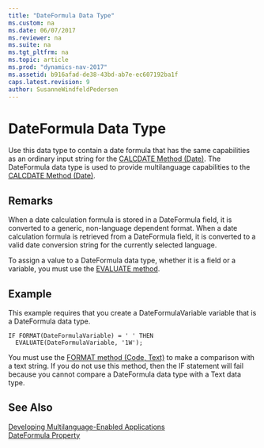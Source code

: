 ```yaml
---
title: "DateFormula Data Type"
ms.custom: na
ms.date: 06/07/2017
ms.reviewer: na
ms.suite: na
ms.tgt_pltfrm: na
ms.topic: article
ms.prod: "dynamics-nav-2017"
ms.assetid: b916afad-de38-43bd-ab7e-ec607192ba1f
caps.latest.revision: 9
author: SusanneWindfeldPedersen
---
```

# DateFormula Data Type
Use this data type to contain a date formula that has the same capabilities as an ordinary input string for the [CALCDATE Method (Date)](..methods/devenv-calcdate-method-date.md). The DateFormula data type is used to provide multilanguage capabilities to the [CALCDATE Method (Date)](..methods/devenv-calcdate-method-date.md).  
  
## Remarks  
 When a date calculation formula is stored in a DateFormula field, it is converted to a generic, non-language dependent format. When a date calculation formula is retrieved from a DateFormula field, it is converted to a valid date conversion string for the currently selected language.  
  
 To assign a value to a DateFormula data type, whether it is a field or a variable, you must use the [EVALUATE method](..methods/devenv-evaluate-method.md).  
  
## Example  
 This example requires that you create a DateFormulaVariable variable that is a DateFormula data type.  
  
```  
IF FORMAT(DateFormulaVariable) = ' ' THEN  
  EVALUATE(DateFormulaVariable, '1W');  
```  
  
 You must use the [FORMAT method (Code, Text)](..methods/devenv-format-method-code-text.md) to make a comparison with a text string. If you do not use this method, then the IF statement will fail because you cannot compare a DateFormula data type with a Text data type.  
  
## See Also  
 [Developing Multilanguage-Enabled Applications](Developing-Multilanguage-Enabled-Applications.md)   
 [DateFormula Property](../devenv-dateformula-property.md)